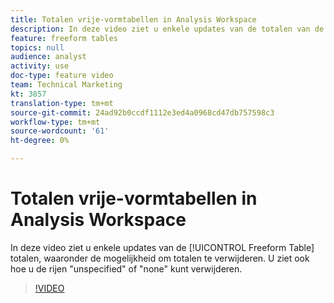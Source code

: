 ```yaml
---
title: Totalen vrije-vormtabellen in Analysis Workspace
description: In deze video ziet u enkele updates van de totalen van de tabel voor vrije vorm, waaronder de mogelijkheid om totalen te verwijderen.
feature: freeform tables
topics: null
audience: analyst
activity: use
doc-type: feature video
team: Technical Marketing
kt: 3857
translation-type: tm+mt
source-git-commit: 24ad92b0ccdf1112e3ed4a0968cd47db757598c3
workflow-type: tm+mt
source-wordcount: '61'
ht-degree: 0%

---
```



# Totalen vrije-vormtabellen in Analysis Workspace

In deze video ziet u enkele updates van de [!UICONTROL Freeform Table] totalen, waaronder de mogelijkheid om totalen te verwijderen. U ziet ook hoe u de rijen &quot;unspecified&quot; of &quot;none&quot; kunt verwijderen.

>[!VIDEO](https://video.tv.adobe.com/v/29273/?quality=12)
